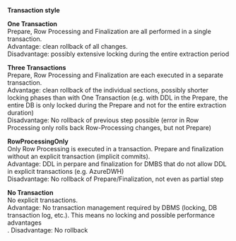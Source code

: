 **Transaction style**

**One Transaction** <br>
Prepare, Row Processing and Finalization are all performed in a single transaction.<br>
Advantage: clean rollback of all changes.<br>
Disadvantage: possibly extensive locking during the entire extraction period 


**Three Transactions**<br>
Prepare, Row Processing and Finalization are each executed in a separate transaction.<br>
Advantage: clean rollback of the individual sections, possibly shorter locking phases than with One Transaction (e.g. with DDL in the Prepare, the entire DB is only locked during the Prepare and not for the entire extraction duration) <br>
Disadvantage: No rollback of previous step possible (error in Row Processing only rolls back Row-Processing changes, but not Prepare) 


**RowProcessingOnly**<br> 
Only Row Processing is executed in a transaction. Prepare and finalization without an explicit transaction (implicit commits).<br>
Advantage: DDL in perpare and finalization for DMBS that do not allow DDL in explicit transactions (e.g. AzureDWH)<br>
Disadvantage: No rollback of Prepare/Finalization, not even as partial step 


**No Transaction**<br>
No explicit transactions.<br>
Advantage: No transaction management required by DBMS (locking, DB transaction log, etc.). This means no locking and possible performance advantages<br>.
Disadvantage: No rollback
